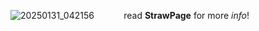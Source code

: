 ![20250131_042156](https://github.com/user-attachments/assets/8062f9ee-c845-4fd6-a2e6-3518c840c7ec)
‌  ‌  ‌  ‌  ‌  ‌  ‌  ‌  ‌  ‌  ‌ read **StrawPage** for more *info*!

